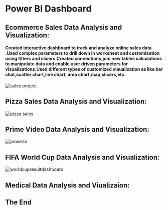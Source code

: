 # Power BI Dashboard

## Ecommerce Sales Data Analysis and Visualization:
#### Created interactive dashboard to track and analyze online sales data .Used complex parameters to drill down in worksheet and customization using filters and slicers.Created connections,join new tables calculations to manipulate data and enable user driven parameters for visualizations.Used different types of customized viaualization as like bar chat,scatter chart,line chart, area chart,map,slicers,etc.

![sales project](https://github.com/shahriar00/Power-BI-Dashboard/assets/70763173/0d57e117-9e95-493f-9cda-6e009bd90722)

## Pizza Sales Data Analysis and Visualization:

![pizza sales](https://github.com/shahriar00/Power-BI-Dashboard/assets/70763173/dbbc08dd-6487-4d29-95dd-8d9e028484a0)

## Prime Video Data Analysis and Visualization:

![powerbi](https://github.com/shahriar00/Power-BI-Dashboard/assets/70763173/6a1db8fb-7561-4d9c-a3c1-c2b719e6c4f5)

## FIFA World Cup Data Analysis and Visualization:

![worldcupresultdashboard](https://github.com/shahriar00/Power-BI-Dashboard/assets/70763173/20dbb7ef-2774-4ba8-9a57-b9a1a14b0058)

## Medical Data Analysis and Viualizaion:



## The End
